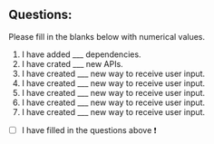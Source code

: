 



<!--Begin questions-->
## Questions:
Please fill in the blanks below with numerical values.

1. I have added ___ dependencies.
2. I have crated ___ new APIs.
3. I have created ___ new way to receive user input.
4. I have created ___ new way to receive user input.
5. I have created ___ new way to receive user input.
6. I have created ___ new way to receive user input.
7. I have created ___ new way to receive user input.


- [ ] I have filled in the questions above :heavy_exclamation_mark:
<!--End of questions-->
